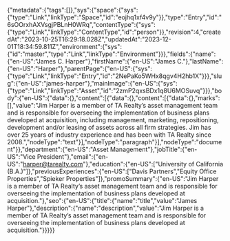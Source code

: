 {"metadata":{"tags":[]},"sys":{"space":{"sys":{"type":"Link","linkType":"Space","id":"eojhq1xf4v9y"}},"type":"Entry","id":"6sOOrxhAXVsgjPBLnH0WRq","contentType":{"sys":{"type":"Link","linkType":"ContentType","id":"person"}},"revision":4,"createdAt":"2023-10-25T16:29:18.028Z","updatedAt":"2023-12-01T18:34:59.811Z","environment":{"sys":{"id":"master","type":"Link","linkType":"Environment"}}},"fields":{"name":{"en-US":"James C. Harper"},"firstName":{"en-US":"James C."},"lastName":{"en-US":"Harper"},"parentPage":{"en-US":{"sys":{"type":"Link","linkType":"Entry","id":"2NePaKo5WHx8qgv4H2hb1X"}}},"slug":{"en-US":"james-harper"},"mainImage":{"en-US":{"sys":{"type":"Link","linkType":"Asset","id":"2zmP2qxsBDx1q8U6MOSuvq"}}},"body":{"en-US":{"data":{},"content":[{"data":{},"content":[{"data":{},"marks":[],"value":"Jim Harper is a member of TA Realty’s asset management team and is responsible for overseeing the implementation of business plans developed at acquisition, including management, marketing, repositioning, development and/or leasing of assets across all firm strategies. Jim has over 25 years of industry experience and has been with TA Realty since 2008.","nodeType":"text"}],"nodeType":"paragraph"}],"nodeType":"document"}},"department":{"en-US":"Asset Management"},"jobTitle":{"en-US":"Vice President"},"email":{"en-US":"harper@tarealty.com"},"education":{"en-US":["University of California (B.A.)"]},"previousExperiences":{"en-US":["Davis Partners","Equity Office Properties","Spieker Properties"]},"promoSummary":{"en-US":"Jim Harper is a member of TA Realty’s asset management team and is responsible for overseeing the implementation of business plans developed at acquisition."},"seo":{"en-US":{"title":{"name":"title","value":"James Harper"},"description":{"name":"description","value":"Jim Harper is a member of TA Realty’s asset management team and is responsible for overseeing the implementation of business plans developed at acquisition."}}}}}